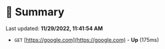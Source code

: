 # 📖 Summary
Last updated: **11/29/2022, 11:41:54 AM**

- `GET` [https://google.com](https://google.com) - **Up** (175ms)
